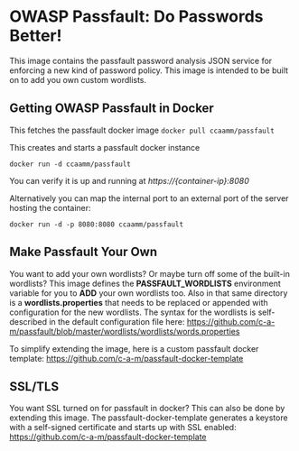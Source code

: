 # OWASP Passfault: Do Passwords Better!

This image contains the passfault password analysis JSON service for enforcing a new kind of password policy.  This image is intended to be built on to add you own custom wordlists.

## Getting OWASP Passfault in Docker
This fetches the passfault docker image
`docker pull ccaamm/passfault`

This creates and starts a passfault docker instance

`docker run -d ccaamm/passfault`

You can verify it is up and running at *https://{container-ip}:8080*

Alternatively you can map the internal port to an external port of the server hosting the container:

`docker run -d -p 8080:8080 ccaamm/passfault`

## Make Passfault Your Own

You want to add your own wordlists? Or maybe turn off some of the built-in wordlists? This image defines the __PASSFAULT_WORDLISTS__ environment variable for you to __ADD__ your own wordlists too.  Also in that same directory is a __wordlists.properties__ that needs to be replaced or appended with configuration for the new wordlists.  The syntax for the wordlists is self-described in the default configuration file here: https://github.com/c-a-m/passfault/blob/master/wordlists/wordlists/words.properties

To simplify extending the image, here is a custom passfault docker template: https://github.com/c-a-m/passfault-docker-template

## SSL/TLS

You want SSL turned on for passfault in docker?  This can also be done by extending this image.  The passfault-docker-template generates a keystore with a self-signed certificate and starts up with SSL enabled: https://github.com/c-a-m/passfault-docker-template

